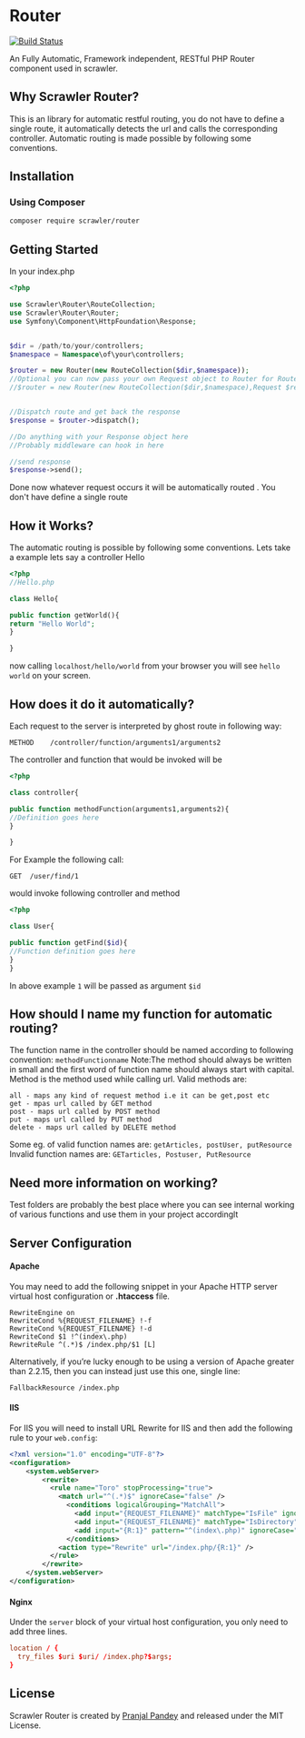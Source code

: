 # Router
[![Build Status](https://travis-ci.org/Scrawler-php/Router.svg?branch=master)](https://travis-ci.org/Scrawler-php/Router)

An Fully Automatic, Framework independent, RESTful PHP Router component used in scrawler.

Why Scrawler Router?
------------------
This is an library for automatic restful routing, you do not have to define a single route, it automatically detects the url and calls the corresponding controller.
Automatic routing is made possible by following some conventions.

Installation
--------------

### Using Composer


```sh
composer require scrawler/router
```


Getting Started
----------------
In your index.php
```php
<?php

use Scrawler\Router\RouteCollection;
use Scrawler\Router\Router;
use Symfony\Component\HttpFoundation\Response;


$dir = /path/to/your/controllers;
$namespace = Namespace\of\your\controllers;

$router = new Router(new RouteCollection($dir,$namespace));
//Optional you can now pass your own Request object to Router for Router to work on
//$router = new Router(new RouteCollection($dir,$namespace),Request $request);


//Dispatch route and get back the response
$response = $router->dispatch();

//Do anything with your Response object here
//Probably middleware can hook in here

//send response
$response->send();
```

Done now whatever request occurs it will be automatically routed . You don't have define a single route

How it Works?
----------------
The automatic routing is possible by following some conventions. Lets take a example lets say a controller Hello

```php
<?php
//Hello.php

class Hello{

public function getWorld(){
return "Hello World";
}

}
```
now calling `localhost/hello/world` from your browser you will see `hello world` on your screen.

How does it do it automatically?
-----------------
Each request to the server is interpreted by ghost route in following way:

`METHOD    /controller/function/arguments1/arguments2`

The controller and function that would be invoked will be

```php
<?php

class controller{

public function methodFunction(arguments1,arguments2){
//Definition goes here
}

}
```
For Example the following call:

`GET  /user/find/1`

would invoke following controller and method

```php
<?php

class User{

public function getFind($id){
//Function definition goes here
}
}
```
In above example `1` will be passed as argument `$id`

How should I name my function for automatic routing?
----------------------------------------------------

The function name in the controller should be named according to following convention:
`methodFunctionname`
Note:The method should always be written in small and the first word of function name should always start with capital.
Method is the method used while calling url. Valid methods are:

```
all - maps any kind of request method i.e it can be get,post etc
get - mpas url called by GET method
post - maps url called by POST method
put - maps url called by PUT method
delete - maps url called by DELETE method
```
Some eg. of valid function names are:
`getArticles, postUser, putResource`
Invalid function names are:
`GETarticles, Postuser, PutResource`

Need more information on working?
----------------------------------------------------
Test folders are probably the best place where you can see internal working of various functions and use them in your project accordinglt

Server Configuration
----------------------

#### Apache

You may need to add the following snippet in your Apache HTTP server virtual host configuration or **.htaccess** file.

```apacheconf
RewriteEngine on
RewriteCond %{REQUEST_FILENAME} !-f
RewriteCond %{REQUEST_FILENAME} !-d
RewriteCond $1 !^(index\.php)
RewriteRule ^(.*)$ /index.php/$1 [L]
```

Alternatively, if you’re lucky enough to be using a version of Apache greater than 2.2.15, then you can instead just use this one, single line:
```apacheconf
FallbackResource /index.php
```

#### IIS

For IIS you will need to install URL Rewrite for IIS and then add the following rule to your `web.config`:
```xml
<?xml version="1.0" encoding="UTF-8"?>
<configuration>
    <system.webServer>
        <rewrite>
          <rule name="Toro" stopProcessing="true">
            <match url="^(.*)$" ignoreCase="false" />
              <conditions logicalGrouping="MatchAll">
                <add input="{REQUEST_FILENAME}" matchType="IsFile" ignoreCase="false" negate="true" />
                <add input="{REQUEST_FILENAME}" matchType="IsDirectory" ignoreCase="false" negate="true" />
                <add input="{R:1}" pattern="^(index\.php)" ignoreCase="false" negate="true" />
              </conditions>
            <action type="Rewrite" url="/index.php/{R:1}" />
          </rule>
        </rewrite>
    </system.webServer>
</configuration>
```

#### Nginx

Under the `server` block of your virtual host configuration, you only need to add three lines.
```conf
location / {
  try_files $uri $uri/ /index.php?$args;
}
```

License
-------
Scrawler Router is created by [Pranjal Pandey](https://www.physcocode.com) and released under
the MIT License.
